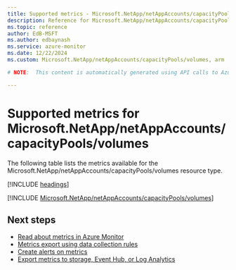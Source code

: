 ```yaml
---
title: Supported metrics - Microsoft.NetApp/netAppAccounts/capacityPools/volumes
description: Reference for Microsoft.NetApp/netAppAccounts/capacityPools/volumes metrics in Azure Monitor.
ms.topic: reference
author: EdB-MSFT
ms.author: edbaynash
ms.service: azure-monitor
ms.date: 12/22/2024
ms.custom: Microsoft.NetApp/netAppAccounts/capacityPools/volumes, arm

# NOTE:  This content is automatically generated using API calls to Azure. Any edits made on these files will be overwritten in the next run of the script. 

---
```


  
# Supported metrics for Microsoft.NetApp/netAppAccounts/capacityPools/volumes
  
The following table lists the metrics available for the Microsoft.NetApp/netAppAccounts/capacityPools/volumes resource type.  
  
  
[!INCLUDE [headings](~/reusable-content/ce-skilling/azure/includes/azure-monitor/reference/metrics/metrics-headings.md)]  
  
 

[!INCLUDE [Microsoft.NetApp/netAppAccounts/capacityPools/volumes](~/reusable-content/ce-skilling/azure/includes/azure-monitor/reference/metrics/microsoft-netapp-netappaccounts-capacitypools-volumes-metrics-include.md)]  



## Next steps

- [Read about metrics in Azure Monitor](/azure/azure-monitor/data-platform)
- [Metrics export using data collection rules](/azure/azure-monitor/essentials/data-collection-metrics)
- [Create alerts on metrics](/azure/azure-monitor/alerts/alerts-overview)
- [Export metrics to storage, Event Hub, or Log Analytics](/azure/azure-monitor/essentials/platform-logs-overview)
